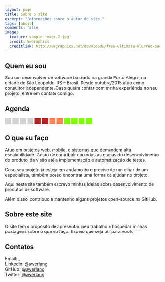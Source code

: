 ```yaml
---
layout: page
title: Sobre o site
excerpt: "Informações sobre o autor do site."
tags: [about]
comments: false
image:
  feature: sample-image-2.jpg
  credit: WeGraphics
  creditlink: http://wegraphics.net/downloads/free-ultimate-blurred-background-pack/
---
```


## Quem eu sou

Sou um desenvolver de software baseado na grande Porto Alegre, na cidade de São Leopoldo, RS &ndash; Brasil.
Desde outubro/2015 atuo como consultor independente. Caso queira contar com minha experiência no seu projeto,
entre em contato comigo.

## Agenda

<div>
  <style>
    .agenda {
        width: 20px;
        height: 20px;
        display: inline-block;
        background-color: lightgray;
        box-sizing: border-box;
    }
    
    .agenda.current {
        border: solid 3px black;
    }
    
    .agenda.limited {
        background-color: coral;
    }
    
    .agenda.available {
        background-color: chartreuse;
    }
    
    .agenda.blocked {
        background-color: firebrick;
    }
  </style>
  <div class="agenda"></div>
  <div class="agenda"></div>
  <div class="agenda"></div>
  <div class="agenda"></div>
  <div class="agenda blocked current"></div>
  <div class="agenda blocked"></div>
  <div class="agenda limited"></div>
  <div class="agenda limited"></div>
  <div class="agenda available"></div>
  <div class="agenda available"></div>
  <div class="agenda available"></div>
  <div class="agenda available"></div>
</div>

## O que eu faço

Atuo em projetos web, mobile, e sistemas que demandem alta escalabilidade.
Gosto de contribuir em todas as etapas do desenvolvimento do produto, da visão até a implementação e
automatização de testes.

Caso seu projeto já esteja em andamento e precise de um olhar de um especialista, também posso encontrar
uma forma de ajudar no projeto.

Aqui neste site também escrevo minhas ideias sobre desenvolvimento de produtos de software.

Além disso, contribuo e mantenho alguns projetos open-source no GitHub.

## Sobre este site

O site tem o propósito de apresentar meu trabalho e hospedar minhas postagens sobre o que eu faço.
Espero que seja útil para você.

## Contatos

<script type="text/javascript">
  setTimeout(function () {
    var el = document.querySelector('.email a');
    var email = ["andre", "@", "werlangtecnologia", ".com", ".br"].join("");
    el.href = "mailto:" + email;
    el.textContent = email;
  }, 1000);
</script>
<i class="fa fa-envelope-o"></i><span class="email"> Email: <a href="mail@domain.com.br">&nbsp;</a> </span><br>
<i class="fa fa-linkedin"></i> Linkedin: [@awerlang](https://www.linkedin.com/in/awerlang) <br>
<i class="fa fa-github"></i> GitHub: [@awerlang](https://github.com/awerlang) <br>
<i class="fa fa-twitter"></i> Twitter: [@awerlang](https://twitter.com/awerlang) <br>
